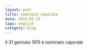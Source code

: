 ```yaml
---
layout: post
title: nominato caporale
date: 1915-01-31
tags: english
category: blog
---
```


Il 31 gennaio 1915 è nominato caporale